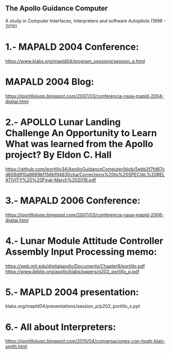 ## The Apollo Guidance Computer
A study in Computer Interfaces, Interpreters and software Autopilots (1998 - 2010)

# 1.- MAPALD 2004 Conference:
https://www.klabs.org/mapld04/program_sessions/session_g.html

# MAPALD 2004 Blog:
https://jportillolugo.blogspot.com/2007/03/conferencia-nasa-mapld-2004-digital.html

# 2.- APOLLO Lunar Landing Challenge An Opportunity to Learn What was learned from the Apollo project? By Eldon C. Hall
https://github.com/jportillo34/ApolloGuidanceComputer/blob/5ebb2f7fd67cd609d910a8669bf156bf94830cba/Corrections%20to%20SPECIAL%20RELATIVITY%20%20Final-March%202016.pdf

# 3.- MAPALD 2006 Conference:
https://jportillolugo.blogspot.com/2007/03/conferencia-nasa-mapld-2006-digital.html

# 4.- Lunar Module Attitude Controller Assembly Input Processing memo:
https://web.mit.edu/digitalapollo/Documents/Chapter8/portillo.pdf
https://www.ibiblio.org/apollo/klabs/papers/g202_portillo_p.pdf

# 5.- MAPLD 2004 presentation:
klabs.org/mapld04/presentations/session_p/p202_portillo_s.ppt

# 6.- All about Interpreters:
https://jportillolugo.blogspot.com/2010/04/conversaciones-con-hugh-blair-smith.html

